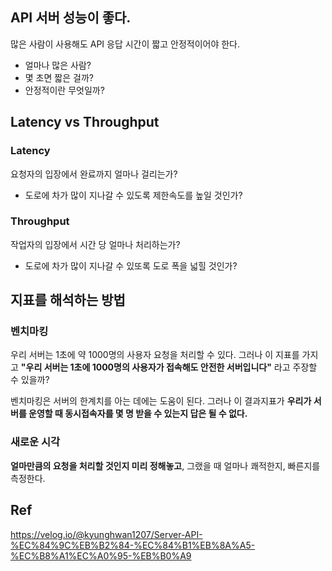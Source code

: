 ## API 서버 성능이 좋다.

많은 사람이 사용해도 API 응답 시간이 짧고 안정적이어야 한다.
- 얼마나 많은 사람?
- 몇 초면 짧은 걸까?
- 안정적이란 무엇일까?

## Latency vs Throughput

### Latency

요청자의 입장에서 완료까지 얼마나 걸리는가?
- 도로에 차가 많이 지나갈 수 있도록 제한속도를 높일 것인가?

### Throughput

작업자의 입장에서 시간 당 얼마나 처리하는가?
- 도로에 차가 많이 지나갈 수 있또록 도로 폭을 넓힐 것인가?

## 지표를 해석하는 방법

### 벤치마킹

우리 서버는 1초에 약 1000명의 사용자 요청을 처리할 수 있다.
그러나 이 지표를 가지고 **"우리 서버는 1초에 1000명의 사용자가 접속해도 안전한 서버입니다"** 라고 주장할 수 있을까?

벤치마킹은 서버의 한계치를 아는 데에는 도움이 된다.
그러나 이 결과지표가 **우리가 서버를 운영할 때 동시접속자를 몇 명 받을 수 있는지 답은 될 수 없다.**

### 새로운 시각

**얼마만큼의 요청을 처리할 것인지 미리 정해놓고**, 그랬을 때 얼마나 쾌적한지, 빠른지를 측정한다.


## Ref

https://velog.io/@kyunghwan1207/Server-API-%EC%84%9C%EB%B2%84-%EC%84%B1%EB%8A%A5-%EC%B8%A1%EC%A0%95-%EB%B0%A9